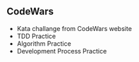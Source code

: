 ## CodeWars

* Kata challange from CodeWars website
* TDD Practice
* Algorithm Practice
* Development Process Practice
